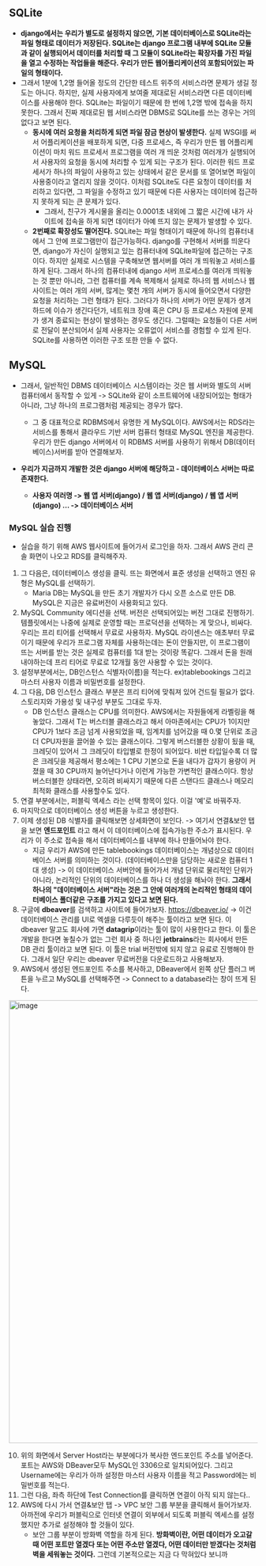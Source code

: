 ## SQLite
- **django에서는 우리가 별도로 설정하지 않으면, 기본 데이터베이스로 SQLite라는 파일 형태로 데이터가 저장된다. SQLite는 django 프로그램 내부에 SQLite 모듈과 같이 실행되어서 데이터를 처리할 때 그 모듈이 SQLite라는
  확장자를 가진 파일을 열고 수정하는 작업들을 해준다. 우리가 만든 웹어플리케이션의 포함되어있는 파일의 형태이다.**
- 그래서 1분에 1,2명 들어올 정도의 간단한 테스트 위주의 서비스라면 문제가 생길 정도는 아니다. 하지만, 실제 사용자에게 보여줄 제대로된 서비스라면 다른 데이터베이스를 사용해야 한다. SQLite는 파일이기 때문에 
  한 번에 1,2명 밖에 접속을 하지 못한다. 그래서 진짜 제대로된 웹 서비스라면 DBMS로 SQLite를 쓰는 경우는 거의 없다고 보면 된다. 
  - **동시에 여러 요청을 처리하게 되면 파일 잠금 현상이 발생한다.** 실제 WSGI를 써서 어플리케이션을 배포하게 되면, 다중 프로세스, 즉 우리가 만든 웹 어플리케이션이 마치 워드 프로세서 프로그램을 여러 개 띄운 것처럼 
    여러개가 실행되어서 사용자의 요청을 동시에 처리할 수 있게 되는 구조가 된다. 이러한 워드 프로세서가 하나의 파일이 사용하고 있는 상태에서 같은 문서를 또 열어보면 파일이 사용중이라고 열리지 않을 것이다. 이처럼 
    SQLite도 다른 요청이 데이터를 처리하고 있다면, 그 파일을 수정하고 있기 때문에 다른 사용자는 데이터에 접근하지 못하게 되는 큰 문제가 있다.
    - 그래서, 친구가 게시물을 올리는 0.0001초 내외에 그 짧은 시간에 내가 사이트에 접속을 하게 되면 데이터가 아예 뜨지 않는 문제가 발생할 수 있다. 
  - **2번째로 확장성도 떨어진다.** SQLite는 파일 형태이기 때문에 하나의 컴퓨터내에서 그 안에 프로그램만이 접근가능하다. django를 구현해서 서버를 띄운다면, django가 자신이 실행되고 있는 컴퓨터내에 SQLite파일에 
    접근하는 구조이다. 하지만 실제로 시스템을 구축해보면 웹서버를 여러 개 띄워놓고 서비스를 하게 된다. 그래서 하나의 컴퓨터내에 django 서버 프로세스를 여러개 띄워놓는 것 뿐만 아니라, 그런 컴퓨터를 계속 복제해서
    실제로 하나의 웹 서비스나 웹 사이트는 여러 개의 서버, 많게는 몇천 개의 서버가 동시에 들어오면서 다양한 요청을 처리하는 그런 형태가 된다. 그러다가 하나의 서버가 어떤 문제가 생겨 하드에 이슈가 생긴다던가,
    네트워크 장애 혹은 CPU 등 프로세스 자원에 문제가 생겨 종료되는 현상이 발생하는 경우도 생긴다. 그럴때는 요청들이 다른 서버로 전달이 분산되어서 실제 사용자는 오류없이 서비스를 경험할 수 있게 된다. SQLite를
    사용하면 이러한 구조 또한 만들 수 없다.
    
## MySQL
- 그래서, 일반적인 DBMS 데이터베이스 시스템이라는 것은 웹 서버와 별도의 서버 컴퓨터에서 동작할 수 있게 -> SQLite와 같이 소프트웨어에 내장되어있는 형태가 아니라, 그냥 하나의 프로그램처럼 제공되는 경우가 많다. 
  - 그 중 대표적으로 RDBMS에서 유명한 게 MySQL이다. AWS에서는 RDS라는 서비스를 통해서 클라우드 기반 서버 컴퓨터 형태로 MySQL 엔진을 제공한다. 우리가 만든 django 서버에서 이 RDBMS 서버를 사용하기 위해서 DB(데이터베이스)서버를 받아 연결해보자.

- **우리가 지금까지 개발한 것은 django 서버에 해당하고 - 데이터베이스 서버는 따로 존재한다.**
  - **사용자 여러명 -> 웹 앱 서버(django) / 웹 앱 서버(django) / 웹 앱 서버(django) ... -> 데이터베이스 서버**


### MySQL 실습 진행
- 실습을 하기 위해 AWS 웹사이트에 들어가서 로그인을 하자. 그래서 AWS 관리 콘솔 화면이 나오고 RDS를 클릭해주자.

1) 그 다음은, 데이터베이스 생성을 클릭. 뜨는 화면에서 표준 생성을 선택하고 엔진 유형은 MySQL를 선택하기.
   - Maria DB는 MySQL을 만든 초기 개발자가 다시 오픈 소스로 만든 DB. MySQL은 지금은 유료버전이 사용화되고 있다.
2) MySQL Community 에디션을 선택. 버전은 선택되어있는 버전 그대로 진행하기. 템플릿에서는 나중에 실제로 운영할 때는 프로덕션을 선택하는 게 맞으나, 비싸다. 우리는 프리 티어를 선택해서 무료로 사용하자. MySQL 라이센스는 애초부터 무료이기 때문에 우리가 프로그램 자체를 사용하는데는 돈이 안들지만, 이 프로그램이 뜨는 서버를 받는 것은 실제로 컴퓨터를 1대 받는 것이랑 똑같다. 그래서 돈을 원래 내야하는데 프리 티어로 무료로 12개월 동안 사용할 수 있는 것이다.
3) 설정부분에서는, DB인스턴스 식별자(이름)을 적는다. ex)tablebookings 그리고 마스터 사용자 이름과 비밀번호를 설정한다.
4) 그 다음, DB 인스턴스 클래스 부분은 프리 티어에 맞춰져 있어 건드릴 필요가 없다. 스토리지와 가용성 및 내구성 부분도 그대로 두자.        
   - DB 인스턴스 클래스는 CPU를 의미한다. AWS에서는 자원들에게 라벨링을 해놓았다. 그래서 T는 버스터블 클래스라고 해서 아마존에서는 CPU가 1이지만 CPU가 1보다 조금 넘게 사용되었을 때, 임계치를 넘어갔을 때 0.몇 단위로 조금 더 CPU자원을 끌어쓸 수 있는 클래스이다. 그렇게 버스터블한 상황이 됬을 때, 크레딧이 있어서 그 크레딧이 타입별로 한정이 되어있다. 비싼 타입일수록 더 많은 크레딧을 제공해서 평소에는 1 CPU 기본으로 돈을 내다가 갑자기 용량이 커졌을 때 30 CPU까지 늘어난다거나 이런게 가능한 가변적인 클래스이다. 항상 버스터블한 상태라면, 오히려 비싸지기 때문에 다른 스탠다드 클래스나 메모리 최적화 클래스를 사용할수도 있다. 
5) 연결 부분에서는, 퍼블릭 엑세스 라는 선택 항목이 있다. 이걸 '예'로 바꿔주자.
6) 마지막으로 데이터베이스 생성 버튼을 누르고 생성한다.
7) 이제 생성된 DB 식별자를 클릭해보면 상세화면이 보인다. -> 여기서 연결&보안 탭을 보면 **엔드포인트** 라고 해서 이 데이터베이스에 접속가능한 주소가 표시된다. 우리가 이 주소로 접속을 해서 데이터베이스를 내부에 하나 만들어놔야 한다.
   - 지금 우리가 AWS에 만든 tablebookings 데이터베이스는 개념상으로 데이터베이스 서버를 의미하는 것이다. (데이터베이스만을 담당하는 새로운 컴퓨터 1대 생성) -> 이 데이터베이스 서버안에 들어가서 개념 단위로 물리적인 단위가 아니라, 논리적인 단위의 데이터베이스를 하나 더 생성을 해놔야 한다. **그래서 하나의 "데이터베이스 서버"라는 것은 그 안에 여러개의 논리적인 형태의 데이터베이스 폴더같은 구조를 가지고 있다고 보면 된다.**  
8) 구글에 **dbeaver**를 검색하고 사이트에 들어가보자. https://dbeaver.io/ -> 이건 데이터베이스 관리를 UI로 엑셀을 다루듯이 해주는 툴이라고 보면 된다. 이 dbeaver 말고도 회사에 가면 **datagrip**이라는 툴이 많이 사용한다고 한다. 이 툴은 개발을 한다면 놓칠수가 없는 그런 회사 중 하나인 **jetbrains**라는 회사에서 만든 DB 관리 툴이라고 보면 된다. 이 툴은 trial 버전밖에 되지 않고 유료로 진행해야 한다. 그래서 일단 우리는 dbeaver 무료버전을 다운로드하고 사용해보자.
9) AWS에서 생성된 엔드포인트 주소를 복사하고, DBeaver에서 왼쪽 상단 플러그 버튼을 누르고 MySQL를 선택해주면 -> Connect to a database라는 창이 뜨게 된다.

<img width="895" alt="image" src="https://user-images.githubusercontent.com/95380638/158723708-8932e067-7a1f-402a-a9e9-364f0ec77b33.png">

10) 위의 화면에서 Server Host라는 부분에다가 복사한 엔드포인트 주소를 넣어준다. 포트는 AWS와 DBeaver모두 MySQL인 3306으로 일치되어있다. 그리고 Username에는 우리가 아까 설정한 마스터 사용자 이름을 적고 Password에는 비밀번호를 적는다.
11) 그런 다음, 좌측 하단에 Test Connection를 클릭하면 연결이 아직 되지 않는다..
12) AWS에 다시 가서 연결&보안 탭 -> VPC 보안 그룹 부분을 클릭해서 들어가보자. 아까전에 우리가 퍼블릭으로 인터넷 연결이 외부에서 되도록 퍼블릭 엑세스를 설정했지만 추가로 설정해야 할 것들이 있다.
    - 보안 그룹 부분이 방화벽 역할을 하게 된다. **방화벽이란, 어떤 데이터가 오고갈 때 어떤 포트만 열겠다 또는 어떤 주소만 열겠다, 어떤 데이터만 받겠다는 것처럼 벽을 세워놓는 것이다.** 그런데 기본적으로는 지금 다 막혀있다 보니까 
